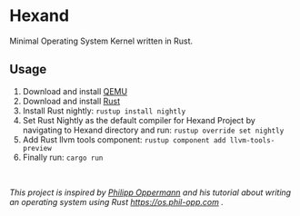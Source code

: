 # Hexand

Minimal Operating System Kernel written in Rust.

## Usage

1. Download and install [QEMU](https://www.qemu.org/)
2. Download and install [Rust](https://www.rust-lang.org/tools/install)
3. Install Rust nightly: `rustup install nightly`
4. Set Rust Nightly as the default compiler for Hexand Project by navigating to Hexand directory and run: `rustup override set nightly`
5. Add Rust llvm tools component: `rustup component add llvm-tools-preview`
6. Finally run: `cargo run`

<br>

_This project is inspired by [Philipp Oppermann](https://github.com/phil-opp) and his tutorial about writing an operating system using Rust https://os.phil-opp.com ._
